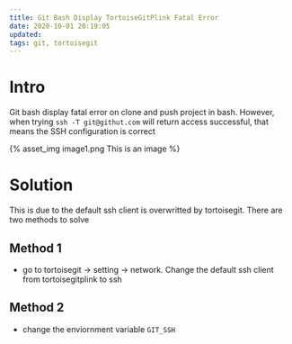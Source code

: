 ```yaml
---
title: Git Bash Display TortoiseGitPlink Fatal Error
date: 2020-10-01 20:19:05
updated:
tags: git, tortoisegit
---
```


# Intro
Git bash display fatal error on clone and push project in bash. However, when trying `ssh -T git@githut.com` will return access successful, that means the SSH configuration is correct

{% asset_img image1.png This is an image %}

# Solution
This is due to the default ssh client is overwritted by tortoisegit. There are two methods to solve
## Method 1
- go to tortoisegit -> setting -> network. Change the default ssh client from tortoisegitplink to ssh

## Method 2
- change the enviornment variable `GIT_SSH` 